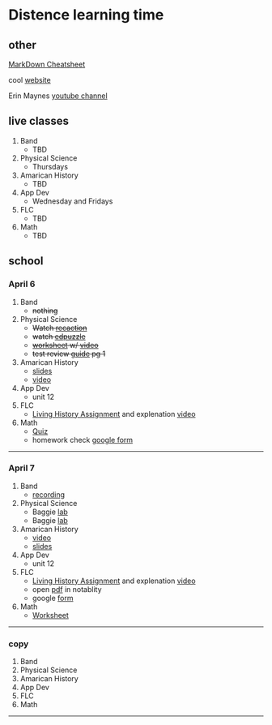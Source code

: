 # Distence learning time
## other
[MarkDown Cheatsheet](https://github.com/adam-p/markdown-here/wiki/Markdown-Cheatsheet "On Github")

cool [website](https://www.windows93.net "windows93")

Erin Maynes [youtube channel](https://www.youtube.com/channel/UCkH9EgsUJJhHA4SB_eg1g4g "youtube channel")

## live classes
1. Band
	* TBD
2. Physical Science
	* Thursdays
3. Amarican History
	* TBD
4. App Dev
	* Wednesday and Fridays
5. FLC
	* TBD
6. Math
	* TBD

## school
<!--### March 30th
---
1. Band
	* Clean Tuba due Apr 13
	* ~~[How to clean tuba Mouthpiece](https://www.youtube.com/watch?v=7haTc8lHSMc "video")~~
	* ~~[how to clean tuba](https://www.youtube.com/watch?v=nNdFQigLF40 "video")~~
2. Physical Science
	* ~~Physical/Chemical Properties Worksheet~~
3. Amarican History
	* ~~watch [video](https://uaschools.instructure.com/courses/4142/files/526293?module_item_id=147640 "video")~~
4. App Dev
	* ~~Unit 11~~
5. FLC
	* ~~fill out this google [form](https://forms.gle/f2ksj3mbQSiCeezr7 "form")~~
6. Math
	* ~~fill out this google [form](https://forms.gle/DBrLsqj1fsx6jG6u5 "form")~~
---

### march 31st
1. Band
	* ~~Nothing~~
2. Physical Science
	* ~~Check ansers w/ [this](https://drive.google.com/open?id=1m3NzL-KOk2AVp8Jw0_QLy5Bz0aQ2UYhN "video")~~
	* ~~Watch this [video](https://youtu.be/tsI9c_SIJbI "video")~~
	* ~~Do This [Worksheet](https://drive.google.com/file/d/0B7GiQq4i5D4oUGxCd2JxOWlwNy1WWTJrVUJObVBzSWJlUy1v/view?usp=sharing "worksheet")~~
	* ~~Take [Cornell Notes capter 15 section 2](https://docs.google.com/document/d/1WgLsIp7j9Ko7zOVGVOS7zw0Vnm65jhWX8EEB43JgDbo/edit?usp=sharing "worksheet")~~
	* Quiz friday [quizlet](https://docs.google.com/document/d/1WgLsIp7j9Ko7zOVGVOS7zw0Vnm65jhWX8EEB43JgDbo/edit?usp=sharing "quizlet")
3. Amarican History
	* ~~Watch this [video](https://uaschools.instructure.com/courses/4142/files/526494/download?download_frd=1 "video")~~
	* Unit review questions [submission](https://uaschools.instructure.com/courses/4142/assignments/35139 "assignment")
4. App Dev
	* ~~unit 11 [study guide](https://drive.google.com/file/d/1QY0W9hgQeK4SDf5k26d6eJmmNAsLjs2n/view?usp=sharing "worksheet")~~
	* unit 1-10 [review](https://uaschools.instructure.com/courses/4319/quizzes/16216?module_item_id=137064 "assignment")
5. FLC
	* work on quarter 3 reflection [paragraphs](https://docs.google.com/document/d/1M39coHZykgvD2H88vC1CFOBgE5Anl6TWf4euQmcm1v8/edit?usp=sharing "assignment")
6. Math
	* ~~Watch Quadratic Formula [video]()~~
	* ~~The 3 [questions](https://www.yumpu.com/en/document/read/43224976/134-hw-quadratic-formula-worksheet-intropdf "worksheet")~~
---

### April 1
1. Band
	* ~~Nothing~~
2. Physical Science
	* ~~Check ansers [here](https://drive.google.com/file/d/1PAOpVmu2YlxkYRkkTv-ENVBQJJoN-Y0f/view?usp=sharing "video")~~
	* ~~Watch [video](https://drive.google.com/file/d/1CYBvoTZeOJ-jB9GCL8NBwQHJzE-Tuyvy/view?usp=sharing "video")~~
	* ~~do [worksheet](https://docs.google.com/document/d/1JM0MNihQiPBBGkQ2Bp91SPQRIVgN9JuXH_LSsH7NhgU/edit?usp=sharing "worksheet")~~
3. Amarican History
	* Unit review questions [submission](https://uaschools.instructure.com/courses/4142/assignments/35139 "assignment")
4. App Dev
	* ~~unit 1-10 review repetable [quiz](https://uaschools.instructure.com/courses/4319/quizzes/16216 "quiz")~~
5. FLC
	* work on quarter 3 reflection [paragraphs](https://docs.google.com/document/d/1M39coHZykgvD2H88vC1CFOBgE5Anl6TWf4euQmcm1v8/edit?usp=sharing "assignment")
6. Math
	* ~~worksheet~~
---

### April 2
1. Band
	* ~~Nothing~~
2. Physical Science
	* ~~live class at [9:15](https://zoom.us/j/263847054?pwd=eDFYK0tiV1BzRk5zVG5oYnpqNGpTQT09 "zoom url")~~
	* ~~[lab](https://uaschools.schoology.com/assignments/2423925939/info "assignment")~~
3. Amarican History
	* Unit review questions [submission](https://uaschools.instructure.com/courses/4142/assignments/35139 "assignment")
4. App Dev
	* unit 12
5. FLC
	* work on quarter 3 reflection [paragraphs](https://docs.google.com/document/d/1M39coHZykgvD2H88vC1CFOBgE5Anl6TWf4euQmcm1v8/edit?usp=sharing "assignment")
6. Math
	* [video](https://www.youtube.com/channel/UCkH9EgsUJJhHA4SB_eg1g4g "youtube channel")
---

### April 3
1. Band
	* ~~nothing~~
2. Physical Science
	* ~~turn in [lab](https://uaschools.schoology.com/assignments/2423925939/info "assignment")~~
	* ~~Ring of Truth [EdPuzzle](https://edpuzzle.com/assignments/5e7fa60cbf973d3f0f6722b1/watch "edpuzzle")~~
3. Amarican History
	* Unit review questions [submission](https://uaschools.instructure.com/courses/4142/assignments/35139 "assignment")
4. App Dev
	* unit 12
5. FLC
	* work on quarter 3 reflection [paragraphs](https://docs.google.com/document/d/1M39coHZykgvD2H88vC1CFOBgE5Anl6TWf4euQmcm1v8/edit?usp=sharing "assignment")
6. Math
--->

### April 6
1. Band
	* ~~nothing~~
2. Physical Science
	* ~~Watch [recaction](https://drive.google.com/file/d/17bhlnKGsFQdh0IvRqZBunVCgnj3RDhug/view?usp=sharing "video")~~
	* ~~watch [edpuzzle](https://edpuzzle.com/assignments/5e7fa798cc61b53eecb6878c/watch "video")~~
	* ~~[worksheet](https://drive.google.com/file/d/0B7GiQq4i5D4oMTBWd3lMelNZd3ZXNksxaEZEb0xtaVlUbEZF/view?usp=sharing "worksheet") w/ [video](https://drive.google.com/file/d/1gmtn2OdVCtXnv9oIKM-rDZUxgV4OdVZl/view?usp=sharing	"video")~~
	* ~~test review [guide](https://docs.google.com/document/d/1cg2PTBjjFzHnfGVfd-Ibj-uvHX7bQ6pu1mRwvdbkuOc/edit?usp=sharing) pg 1~~
3. Amarican History
	* [slides](https://docs.google.com/presentation/d/1G94DsXyJnMZr0y1HmjSjc0Kn9K5vc9n-PhWRKk-w-F0/edit "slides")
	* [video](https://uaschools.instructure.com/courses/4142/files/547098/download?download_frd=1 "video")
4. App Dev
	* unit 12
5. FLC
	* [Living History Assignment](https://docs.google.com/document/d/11jD9VHEqSwqH2QCQoHfrpBoxxZP7U-Ws6MibRzlSglg/edit?usp=sharing "assignment") and explenation [video](https://uaschools.schoology.com/system/files/attachments/files/m/202004/course/2150433587/Living_History_assignment_explained__5e87dea2d54d3.mp4 "video")
6. Math
	* [Quiz](https://uaschools.schoology.com/course/2153651015/assessments/2448608327 "QUIZ")
	* homework check [google form](https://docs.google.com/forms/d/e/1FAIpQLScvVXsmNq2_p5EedrV3IjqgxugIFT7RXC1-ivFL_NcX-x0K_Q/viewform?usp=sf_link "form")
---

### April 7
1. Band
	* [recording](https://uaschools.instructure.com/courses/6067/assignments/36502 "assigment")
2. Physical Science
	* Baggie [lab](https://drive.google.com/file/d/0B7GiQq4i5D4odUI3UmprbWczRUw4a0pTZVNwYjc5Wlo2ckVn/view?usp=sharing "worksheet")
	* Baggie [lab](https://drive.google.com/file/d/13-FkNonU3kw9zxnUF13IaHJSvZ936SyT/view?usp=sharing "video")
3. Amarican History
	* [video](https://uaschools.instructure.com/courses/4142/files/549826/download?wrap=1 "video")
	* [slides](https://docs.google.com/presentation/d/1G94DsXyJnMZr0y1HmjSjc0Kn9K5vc9n-PhWRKk-w-F0/edit "slides")
4. App Dev
	* unit 12
5. FLC
	* [Living History Assignment](https://docs.google.com/document/d/11jD9VHEqSwqH2QCQoHfrpBoxxZP7U-Ws6MibRzlSglg/edit?usp=sharing "assignment") and explenation [video](https://uaschools.schoology.com/system/files/attachments/files/m/202004/course/2150433587/Living_History_assignment_explained__5e87dea2d54d3.mp4 "video")
	* open [pdf](https://uaschools.schoology.com/system/files/attachments/files/m/202004/course/2150433587/Shakespeare_background_article_5e87dea2a4fd5.pdf "worksheet") in notablity
	* google [form](https://forms.gle/EDWP6j66QgCVmbQ39 "form")
6. Math
	* [Worksheet](https://uaschools.schoology.com/system/files/attachments/files/m/202004/course/2153651014/Section_9.1_Day_3_HW_WKST_5e8a41ee6435c.pdf "worksheet")
---

### copy
1. Band
2. Physical Science
3. Amarican History
4. App Dev
5. FLC
6. Math
---
